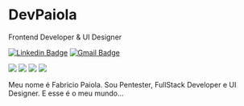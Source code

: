 # DevPaiola

Frontend Developer & UI Designer

[![Linkedin Badge](https://img.shields.io/badge/-Fabricio%20Paiola-986DFF?style=flat-square&logo=Linkedin&logoColor=white&link=https://www.linkedin.com/in/fabr%C3%ADcio-paiola-246923241/)](https://www.linkedin.com/in/fabr%C3%ADcio-paiola-246923241/) 
[![Gmail Badge](https://img.shields.io/badge/-devpaiola@gmail.com-986DFF?style=flat-square&logo=Gmail&logoColor=white&link=mailto:devpaiola@gmail.com)](mailto:devpaiola@gmail.com)

 
 <div align="left">
  <div> 
<img src="https://img.shields.io/badge/HTML-e06b12?style=for-the-badge&logo=html5&logoColor=white" />
<img src="https://img.shields.io/badge/CSS-1283e0?&style=for-the-badge&logo=css3&logoColor=white" />
<img src="https://img.shields.io/badge/Python-F7DF1E?style=for-the-badge&logo=python&logoColor=414141" />
<img src="https://img.shields.io/badge/Node.js-43853D?style=for-the-badge&logo=node.js&logoColor=white"/> <br/>
 

 </div>

Meu nome é Fabricio Paiola. Sou Pentester, FullStack Developer e UI Designer.
E esse é o meu mundo...
